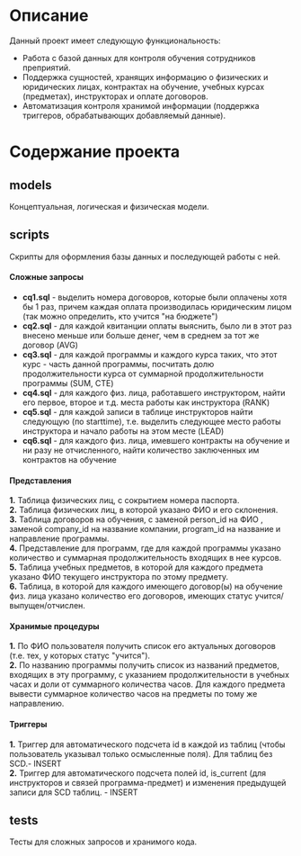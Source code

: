 # Описание
Данный проект имеет следующую функциональность:
* Работа с базой данных для контроля обучения сотрудников преприятий. 
* Поддержка сущностей, хранящих информацию о физических и юридических лицах, контрактах на обучение, учебных курсах (предметах), инструкторах и оплате договоров.
* Автоматизация контроля хранимой информации (поддержка триггеров, обрабатывающих добавляемый данные).

# Содержание проекта

## models
Концептуальная, логическая и физическая модели.

## scripts
Скрипты для оформления базы данных и последующей работы с ней.
#### Сложные запросы 
* **cq1.sql** - выделить номера договоров, которые были оплачены хотя бы 1 раз, причем каждая оплата производилась юридическим лицом (так можно определить, кто учится "на бюджете") 
* **cq2.sql** - для каждой квитанции оплаты выяснить, было ли в этот раз внесено меньше или больше денег, чем в среднем за тот же договор (AVG)
* **cq3.sql** - для каждой программы и каждого курса таких, что этот курс - часть данной программы, посчитать долю продолжительности курса от суммарной продолжительности программы (SUM, CTE)
* **cq4.sql** - для каждого физ. лица, работавшего инструктором, найти его первое, второе и т.д. места работы как инструктора (RANK) 
* **cq5.sql** - для каждой записи в таблице инструкторов найти следующую (по starttime), т.е. выделить следующее место работы инструктора и начало работы на этом месте (LEAD)
* **cq6.sql** - для каждого физ. лица, имевшего контракты на обучение и ни разу не отчисленного, найти количество заключенных им контрактов на обучение
#### Представления
**1.** Таблица физических лиц, с сокрытием номера паспорта. \
**2.** Таблица физических лиц, в которой указано ФИО и его склонения. \
**3.** Таблица договоров на обучения, с заменой person_id на ФИО , заменой company_id на название компании, program_id на название и направление программы. \
**4.** Представление для программ, где для каждой программы указано количество и суммарная продолжительность входящих в нее курсов. \
**5.** Таблица учебных предметов, в которой для каждого предмета указано ФИО текущего инструктора по этому предмету. \
**6.** Таблица, в которой для каждого имеющего договор(ы) на обучение физ. лица указано количество его договоров, имеющих статус учится/выпущен/отчислен.

#### Хранимые процедуры
**1.** По ФИО пользователя получить список его актуальных договоров (т.е. тех, у которых статус "учится"). \
**2.** По названию программы получить список из названий предметов, входящих в эту программу, с указанием продолжительности в учебных часах и доли от суммарного количества часов. Для каждого предмета вывести суммарное количество часов на предметы по тому же направлению. 


#### Триггеры
**1.** Триггер для автоматического подсчета id в каждой из таблиц (чтобы пользователь указывал только осмысленные поля). Для таблиц без SCD.- INSERT \
**2.** Триггер для автоматического подсчета полей id, is_current (для инструкторов и связей программа-предмет) и изменения предыдущей записи для SCD таблиц. - INSERT


## tests
Тесты для сложных запросов и хранимого кода.
